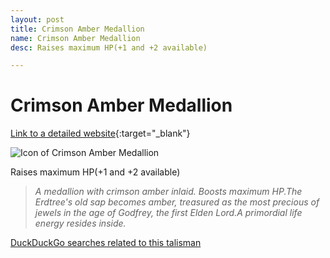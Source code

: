 ```yaml
---
layout: post
title: Crimson Amber Medallion
name: Crimson Amber Medallion
desc: Raises maximum HP(+1 and +2 available)

---
```

# Crimson Amber Medallion
[Link to a detailed website](https://eldenring.wiki.fextralife.com/Crimson+Amber+Medallion){:target="_blank"}

![Icon of Crimson Amber Medallion](https://eldenring.wiki.fextralife.com/file/Elden-Ring/crimson_amber_medallion_talisman_elden_ring_wiki_guide_200px.png)

Raises maximum HP(+1 and +2 available)

>*A medallion with crimson amber inlaid. Boosts maximum HP.The Erdtree's old sap becomes amber, treasured as the most precious of jewels in the age of Godfrey, the first Elden Lord.A primordial life energy resides inside.*

[DuckDuckGo searches related to this talisman](/searches/CrimsonAmberMedallion)


